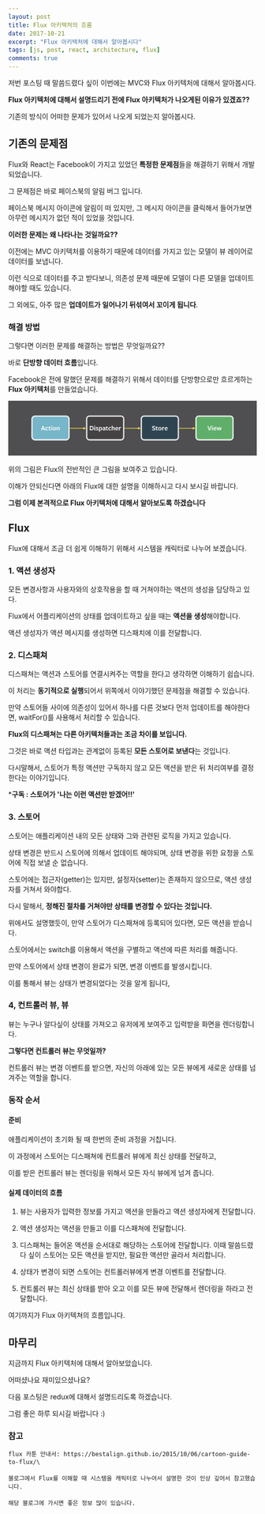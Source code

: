```yaml
---
layout: post
title: Flux 아키텍처의 흐름
date: 2017-10-21
excerpt: "Flux 아키텍처에 대해서 알아봅시다"
tags: [js, post, react, architecture, flux]
comments: true
---
```


저번 포스팅 때 말씀드렸다 싶이 이번에는 MVC와 Flux 아키텍처에 대해서 알아봅시다.

**Flux 아키텍처에 대해서 설명드리기 전에 Flux 아키텍처가 나오게된 이유가 있겠죠??**

기존의 방식이 어떠한 문제가 있어서 나오게 되었는지 알아봅시다.

## 기존의 문제점

Flux와 React는 Facebook이 가지고 있었던 **특정한 문제점**들을 해결하기 위해서 개발되었습니다.

그 문제점은 바로 페이스북의 알림 버그 입니다.

페이스북 메시지 아이콘에 알림이 떠 있지만, 그 메시지 아이콘을 클릭해서 들어가보면 아무런 메시지가 없던 적이 있었을 것입니다.

**이러한 문제는 왜 나타나는 것일까요??**

이전에는 MVC 아키텍처를 이용하기 때문에 데이터를 가지고 있는 모델이 뷰 레이어로 데이터를 보냅니다.

이런 식으로 데이터를 주고 받다보니, 의존성 문제 때문에 모델이 다른 모델을 업데이트해야할 때도 있습니다.

그 외에도, 아주 많은 **업데이트가 일어나기 뒤섞여서 꼬이게 됩니다**. 

### 해결 방법

그렇다면 이러한 문제를 해결하는 방법은 무엇일까요??

바로 **단방향 데이터 흐름**입니다.

Facebook은 전에 말했던 문제를 해결하기 위해서 데이터를 단방향으로만 흐르게하는 **Flux 아키텍처**를 만들었습니다.

![flux](../img/flux_process.png)

위의 그림은 Flux의 전반적인 큰 그림을 보여주고 있습니다.

이해가 안되신다면 아래의 Flux에 대한 설명을 이해하시고 다시 보시길 바랍니다.

**그럼 이제 본격적으로 Flux 아키텍처에 대해서 알아보도록 하겠습니다**

## Flux

Flux에 대해서 조금 더 쉽게 이해하기 위해서 시스템을 캐릭터로 나누어 보겠습니다.

### 1. 액션 생성자

모든 변경사항과 사용자와의 상호작용을 할 때 거쳐야하는 액션의 생성을 담당하고 있다. 

Flux에서 어플리케이션의 상태를 업데이트하고 싶을 때는 **액션을 생성**해야합니다.

액션 생성자가 액션 메시지를 생성하면 디스패치에 이를 전달합니다.

### 2. 디스패쳐

디스패쳐는 액션과 스토어를 연결시켜주는 역할을 한다고 생각하면 이해하기 쉽습니다.

이 처리는 **동기적으로 실행**되어서 위쪽에서 이야기했던 문제점을 해결할 수 있습니다.

만약 스토어들 사이에 의존성이 있어서 하나를 다른 것보다 먼저 업데이트를 해야한다면, waitFor()를 사용해서 처리할 수 있습니다.

**Flux의 디스패쳐는 다른 아키텍처들과는 조금 차이를 보입니다.** 

그것은 바로 액션 타입과는 관계없이 등록된 **모든 스토어로 보낸다**는 것입니다. 

 다시말해서, 스토어가 특정 액션만 구독하지 않고 모든 액션을 받은 뒤 처리여부를 결정한다는 이야기입니다.

 ***구독 : 스토어가 '나는 이런 액션만 받겠어!!'**

### 3. 스토어

스토어는 애플리케이션 내의 모든 상태와 그와 관련된 로직을 가지고 있습니다.


상태 변경은 반드시 스토어에 의해서 업데이트 해야되며, 상태 변경을 위한 요청을 스토어에 직접 보낼 순 없습니다. 

스토어에는 접근자(getter)는 있지만, 설정자(setter)는 존재하지 않으므로, 액션 생성자를 거쳐서 와야합다.

다시 말해서, **정해진 절차를 거쳐야만 상태를 변경할 수 있다는 것입니다.**

위에서도 설명했듯이, 만약 스토어가 디스패쳐에 등록되어 있다면, 모든 액션을 받습니다. 

스토어에서는 switch를 이용해서 액션을 구별하고 액션에 따른 처리를 해줍니다.

만약 스토어에서 상태 변경이 완료가 되면, 변경 이벤트를 발생시킵니다.

이를 통해서 뷰는 상태가 변경되었다는 것을 알게 됩니다,

### 4, 컨트롤러 뷰, 뷰

뷰는 누구나 알다싶이 상태를 가져오고 유저에게 보여주고 입력받을 화면을 렌더링합니다.

**그렇다면 컨트롤러 뷰는 무엇일까?**

컨트롤러 뷰는 변경 이벤트를 받으면, 자신의 아래에 있는 모든 뷰에게 새로운 상태를 넘겨주는 역할을 합니다.


### 동작 순서

#### 준비

애플리케이션이 초기화 될 때 한번의 준비 과정을 거칩니다.

이 과정에서 스토어는 디스패쳐에 컨트롤러 뷰에게 최신 상태를 전달하고,

이를 받은 컨트롤러 뷰는 렌더링을 위해서 모든 자식 뷰에게 넘겨 줍니다.

#### 실제 데이터의 흐름

1. 뷰는 사용자가 입력한 정보를 가지고 액션을 만들라고 액션 생성자에게 전달합니다.

2. 액션 생성자는 액션을 만들고 이를 디스패쳐에 전달합니다.

3. 디스패쳐는 들어온 액션을 순서대로 해당하는 스토어에 전달합니다. 이때 말씀드렸다 싶이 스토어는 모든 액션을 받지만, 필요한 액션만 골라서 처리합니다.

4. 상태가 변경이 되면 스토어는 컨트롤러뷰에게 변경 이벤트를 전달합니다.

5. 컨트롤러 뷰는 최신 상태를 받아 오고 이를 모든 뷰에 전달해서 렌더링을 하라고 전달합니다.

여기까지가 Flux 아키텍쳐의 흐름입니다. 


## 마무리

지금까지 Flux 아키텍처에 대해서 알아보았습니다.

어떠셨나요 재미있으셨나요?

다음 포스팅은 redux에 대해서 설명드리도록 하겠습니다.

그럼 좋은 하루 되시길 바랍니다 :)

### 참고

```
flux 카툰 안내서: https://bestalign.github.io/2015/10/06/cartoon-guide-to-flux/\

블로그에서 Flux를 이해할 때 시스템을 캐릭터로 나누어서 설명한 것이 인상 깊어서 참고했습니다.

해당 블로그에 가시면 좋은 정보 많이 있습니다.
```
